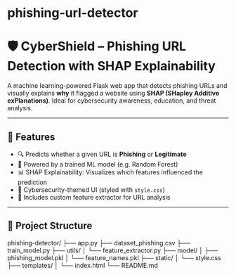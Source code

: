 # phishing-url-detector
# 🛡️ CyberShield – Phishing URL Detection with SHAP Explainability

A machine learning-powered Flask web app that detects phishing URLs and visually explains **why** it flagged a website using **SHAP (SHapley Additive exPlanations)**. Ideal for cybersecurity awareness, education, and threat analysis.

---

## 🚀 Features

- 🔍 Predicts whether a given URL is **Phishing** or **Legitimate**
- 🧠 Powered by a trained ML model (e.g. Random Forest)
- 📊 SHAP Explainability: Visualizes which features influenced the prediction
- 🎨 Cybersecurity-themed UI (styled with `style.css`)
- 🧪 Includes custom feature extractor for URL analysis

---

## 📁 Project Structure
phishing-detector/ ├── app.py ├── dataset_phishing.csv ├── train_model.py ├── utils/ │ └── feature_extractor.py ├── model/ │ ├── phishing_model.pkl │ └── feature_names.pkl ├── static/ │ └── style.css ├── templates/ │ └── index.html └── README.md

